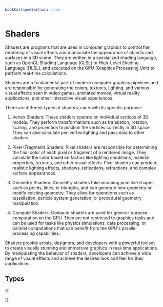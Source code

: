 ```yaml
---
bookCollapseSection: true
---
```


# Shaders
Shaders are programs that are used in computer graphics to control the rendering of visual effects and manipulate the appearance of objects and surfaces in a 3D scene. They are written in a specialized shading language, such as OpenGL Shading Language (GLSL) or High-Level Shading Language (HLSL), and executed on the GPU (Graphics Processing Unit) to perform real-time calculations.

Shaders are a fundamental part of modern computer graphics pipelines and are responsible for generating the colors, textures, lighting, and various visual effects seen in video games, animated movies, virtual reality applications, and other interactive visual experiences.

There are different types of shaders, each with its specific purpose:

1. Vertex Shaders: These shaders operate on individual vertices of 3D models. They perform transformations such as translation, rotation, scaling, and projection to position the vertices correctly in 3D space. They can also calculate per-vertex lighting and pass data to other shaders.

2. Pixel (Fragment) Shaders: Pixel shaders are responsible for determining the final color of each pixel or fragment of a rendered image. They calculate the color based on factors like lighting conditions, material properties, textures, and other visual effects. Pixel shaders can produce realistic lighting effects, shadows, reflections, refractions, and complex surface appearances.

3. Geometry Shaders: Geometry shaders take incoming primitive shapes, such as points, lines, or triangles, and can generate new geometry or modify existing geometry. They allow for operations such as tessellation, particle system generation, or procedural geometry manipulation.

4. Compute Shaders: Compute shaders are used for general-purpose computation on the GPU. They are not restricted to graphics tasks and can be used for tasks like physics simulations, data processing, or parallel computations that can benefit from the GPU's parallel processing capabilities.

Shaders provide artists, designers, and developers with a powerful toolset to create visually stunning and immersive graphics in real-time applications. By manipulating the behavior of shaders, developers can achieve a wide range of visual effects and achieve the desired look and feel for their applications.

## Types

{{<section>}}
